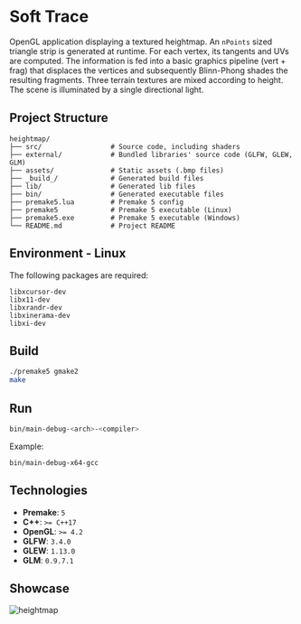 # Soft Trace

OpenGL application displaying a textured heightmap.
An `nPoints` sized triangle strip is generated at runtime. For each vertex, its tangents and UVs are computed. 
The information is fed into a basic graphics pipeline (vert + frag) that displaces the vertices 
and subsequently Blinn-Phong shades the resulting fragments. Three terrain textures are mixed according to height.
The scene is illuminated by a single directional light.

## Project Structure

```plaintext
heightmap/
├── src/                 # Source code, including shaders
├── external/            # Bundled libraries' source code (GLFW, GLEW, GLM)
├── assets/              # Static assets (.bmp files)
├── _build_/             # Generated build files
├── lib/                 # Generated lib files
├── bin/                 # Generated executable files
├── premake5.lua         # Premake 5 config
├── premake5             # Premake 5 executable (Linux)
├── premake5.exe         # Premake 5 executable (Windows)
└── README.md            # Project README
```

## Environment - Linux

The following packages are required:

```
libxcursor-dev
libx11-dev
libxrandr-dev
libxinerama-dev
libxi-dev
```

## Build

```bash
./premake5 gmake2
make
```

## Run

```bash
bin/main-debug-<arch>-<compiler>
```

Example:

```shell
bin/main-debug-x64-gcc
```

## Technologies

* **Premake**: `5`
* **C++**: `>= C++17`
* **OpenGL**: `>= 4.2`
* **GLFW**: `3.4.0`
* **GLEW**: `1.13.0`
* **GLM**: `0.9.7.1`

## Showcase

![heightmap](https://github.com/user-attachments/assets/893ab962-5d3c-440b-b562-1c01093ce4b6)
